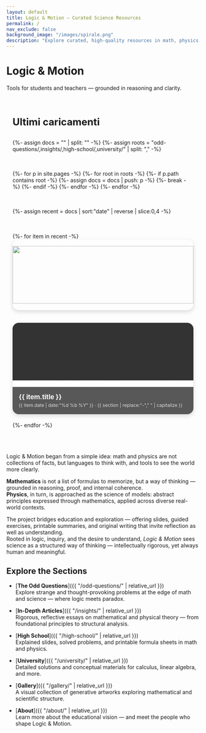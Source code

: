 ```yaml
---
layout: default
title: Logic & Motion – Curated Science Resources
permalink: /
nav_exclude: false
background_image: "/images/spirale.png"
description: "Explore curated, high-quality resources in math, physics, and logic — designed for conceptual clarity and intellectual exploration."
---
```


<!-- Google tag (gtag.js) -->
<script async src="https://www.googletagmanager.com/gtag/js?id=G-3P4GLVFYWW"></script>
<script>
  window.dataLayer = window.dataLayer || [];
  function gtag(){dataLayer.push(arguments);}
  gtag('js', new Date());
  gtag('config', 'G-3P4GLVFYWW');
</script>

<!-- ─────────────  HERO  ───────────── -->
<div class="homepage-header">
  <h1 class="homepage-title">Logic &amp; Motion</h1>
  <p class="homepage-subtitle">Tools for students and teachers — grounded in reasoning and clarity.</p>
</div>

<!-- ─────────────  ULTIMI CARICAMENTI  ───────────── -->
<section id="featured" style="margin:4rem auto; max-width:1000px; padding:0 1rem;">
<h2 style="font-size:1.6rem; margin-bottom:1rem;">Ultimi caricamenti</h2>

<div style="display:grid; grid-template-columns:repeat(auto-fit,minmax(230px,1fr)); gap:1.2rem;">

{%- assign docs = "" | split: "" -%}
{%- assign roots = "odd-questions/,insights/,high-school/,university/" | split: "," -%}

{%- for p in site.pages -%}
{%-   for root in roots -%}
{%-     if p.path contains root -%}
{%-       assign docs = docs | push: p -%}
{%-       break -%}
{%-     endif -%}
{%-   endfor -%}
{%- endfor -%}

{%- assign recent = docs | sort:"date" | reverse | slice:0,4 -%}

{%- for item in recent -%}
<a href="{{ item.url | relative_url }}" style="display:block; border-radius:1rem; overflow:hidden; box-shadow:0 4px 12px rgba(0,0,0,.15); text-decoration:none; color:#fff;">
  {% if item.header_image %}
  <img src="{{ item.header_image | relative_url }}" alt="" style="width:100%; height:150px; object-fit:cover;">
  {% else %}
  <div style="width:100%; height:150px; background:#333;"></div>
  {% endif %}
  {%- assign section = item.path | split:'/' | first -%}
  <div style="padding:1rem; background:rgba(0,0,0,.65);">
    <h3 style="font-size:1.05rem; margin:0 0 .3rem;">{{ item.title }}</h3>
    <span style="font-size:.75rem; opacity:.8;">
      {{ item.date | date:"%d&nbsp;%b&nbsp;%Y" }} · {{ section | replace:"-"," " | capitalize }}
    </span>
  </div>
</a>
{%- endfor -%}

</div>
</section>

<!-- ─────────────  INTRO  ───────────── -->
<div class="content-box">

Logic & Motion began from a simple idea: math and physics are not collections of facts, but languages to think with, and tools to see the world more clearly.  

**Mathematics** is not a list of formulas to memorize, but a way of thinking — grounded in reasoning, proof, and internal coherence.  
**Physics**, in turn, is approached as the science of models: abstract principles expressed through mathematics, applied across diverse real-world contexts.

The project bridges education and exploration — offering slides, guided exercises, printable summaries, and original writing that invite reflection as well as understanding.  
Rooted in logic, inquiry, and the desire to understand, *Logic & Motion* sees science as a structured way of thinking — intellectually rigorous, yet always human and meaningful.

</div>

<!-- ─────────────  SECTION LINKS  ───────────── -->
<div class="content-box">

## Explore the Sections

- [**The Odd Questions**]({{ "/odd-questions/" | relative_url }})  
  Explore strange and thought-provoking problems at the edge of math and science — where logic meets paradox.

- [**In-Depth Articles**]({{ "/insights/" | relative_url }})  
  Rigorous, reflective essays on mathematical and physical theory — from foundational principles to structural analysis.

- [**High School**]({{ "/high-school/" | relative_url }})  
  Explained slides, solved problems, and printable formula sheets in math and physics.

- [**University**]({{ "/university/" | relative_url }})  
  Detailed solutions and conceptual materials for calculus, linear algebra, and more.

- [**Gallery**]({{ "/gallery/" | relative_url }})  
  A visual collection of generative artworks exploring mathematical and scientific structure.

- [**About**]({{ "/about/" | relative_url }})  
  Learn more about the educational vision — and meet the people who shape Logic & Motion.

</div>
